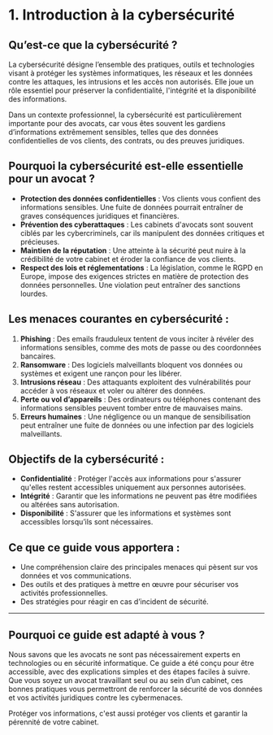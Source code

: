 
# 1. Introduction à la cybersécurité

## Qu’est-ce que la cybersécurité ?

La cybersécurité désigne l’ensemble des pratiques, outils et technologies visant à protéger les systèmes informatiques, les réseaux et les données contre les attaques, les intrusions et les accès non autorisés. Elle joue un rôle essentiel pour préserver la confidentialité, l'intégrité et la disponibilité des informations.

Dans un contexte professionnel, la cybersécurité est particulièrement importante pour des avocats, car vous êtes souvent les gardiens d’informations extrêmement sensibles, telles que des données confidentielles de vos clients, des contrats, ou des preuves juridiques.

## Pourquoi la cybersécurité est-elle essentielle pour un avocat ?

- **Protection des données confidentielles** : Vos clients vous confient des informations sensibles. Une fuite de données pourrait entraîner de graves conséquences juridiques et financières.
- **Prévention des cyberattaques** : Les cabinets d'avocats sont souvent ciblés par les cybercriminels, car ils manipulent des données critiques et précieuses.
- **Maintien de la réputation** : Une atteinte à la sécurité peut nuire à la crédibilité de votre cabinet et éroder la confiance de vos clients.
- **Respect des lois et réglementations** : La législation, comme le RGPD en Europe, impose des exigences strictes en matière de protection des données personnelles. Une violation peut entraîner des sanctions lourdes.

## Les menaces courantes en cybersécurité :

1. **Phishing** : Des emails frauduleux tentent de vous inciter à révéler des informations sensibles, comme des mots de passe ou des coordonnées bancaires.
2. **Ransomware** : Des logiciels malveillants bloquent vos données ou systèmes et exigent une rançon pour les libérer.
3. **Intrusions réseau** : Des attaquants exploitent des vulnérabilités pour accéder à vos réseaux et voler ou altérer des données.
4. **Perte ou vol d’appareils** : Des ordinateurs ou téléphones contenant des informations sensibles peuvent tomber entre de mauvaises mains.
5. **Erreurs humaines** : Une négligence ou un manque de sensibilisation peut entraîner une fuite de données ou une infection par des logiciels malveillants.

## Objectifs de la cybersécurité :
- **Confidentialité** : Protéger l'accès aux informations pour s'assurer qu'elles restent accessibles uniquement aux personnes autorisées.
- **Intégrité** : Garantir que les informations ne peuvent pas être modifiées ou altérées sans autorisation.
- **Disponibilité** : S'assurer que les informations et systèmes sont accessibles lorsqu’ils sont nécessaires.

## Ce que ce guide vous apportera :
- Une compréhension claire des principales menaces qui pèsent sur vos données et vos communications.
- Des outils et des pratiques à mettre en œuvre pour sécuriser vos activités professionnelles.
- Des stratégies pour réagir en cas d’incident de sécurité.

---

## Pourquoi ce guide est adapté à vous ?

Nous savons que les avocats ne sont pas nécessairement experts en technologies ou en sécurité informatique. Ce guide a été conçu pour être accessible, avec des explications simples et des étapes faciles à suivre. Que vous soyez un avocat travaillant seul ou au sein d’un cabinet, ces bonnes pratiques vous permettront de renforcer la sécurité de vos données et vos activités juridiques contre les cybermenaces.

Protéger vos informations, c'est aussi protéger vos clients et garantir la pérennité de votre cabinet.
